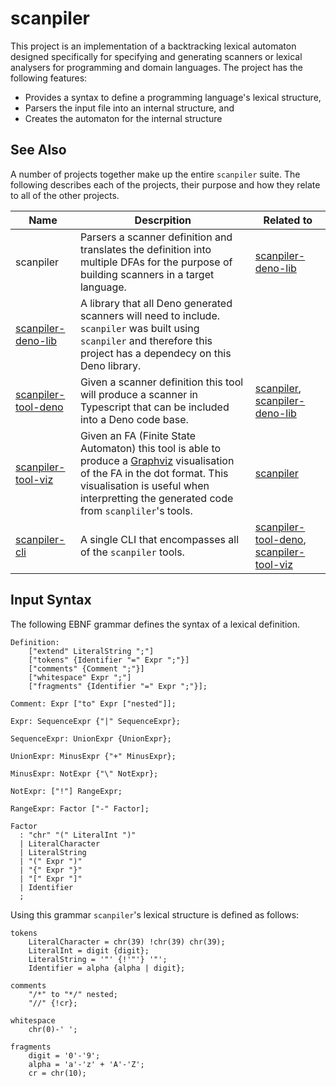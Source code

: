 # scanpiler

This project is an implementation of a backtracking lexical automaton designed specifically for specifying and generating scanners or lexical analysers for programming and domain languages.  The project has the following features:

- Provides a syntax to define a programming language's lexical structure,
- Parsers the input file into an internal structure, and
- Creates the automaton for the internal structure

## See Also

A number of projects together make up the entire `scanpiler` suite.  The following describes each of the projects, their purpose and how they relate to all of the other projects.

| Name | Descrpition | Related to |
|------|-------------|------------|
| scanpiler | Parsers a scanner definition and translates the definition into multiple DFAs for the purpose of building scanners in a target language. | [scanpiler-deno-lib](https://github.com/littlelanguages/scanpiler-deno-lib) |
| [scanpiler-deno-lib](https://github.com/littlelanguages/scanpiler-deno-lib) | A library that all Deno generated scanners will need to include.  `scanpiler` was built using `scanpiler` and therefore this project has a dependecy on this Deno library. | |
| [scanpiler-tool-deno](https://github.com/littlelanguages/scanpiler-tool-deno) | Given a scanner definition this tool will produce a scanner in Typescript that can be included into a Deno code base. | [scanpiler](https://github.com/littlelanguages/scanpiler), [scanpiler-deno-lib](https://github.com/littlelanguages/scanpiler-deno-lib) |
| [scanpiler-tool-viz](https://github.com/littlelanguages/scanpiler-tool-viz) | Given an FA (Finite State Automaton) this tool is able to produce a [Graphviz](https://graphviz.org) visualisation of the FA in the dot format.  This visualisation is useful when interpretting the generated code from `scanpliler`'s tools. | [scanpiler](https://github.com/littlelanguages/scanpiler) |
| [scanpiler-cli](https://github.com/littlelanguages/scanpiler-cli) | A single CLI that encompasses all of the `scanpiler` tools. | [scanpiler-tool-deno](https://github.com/littlelanguages/scanpiler-tool-deno), [scanpiler-tool-viz](https://github.com/littlelanguages/scanpiler-tool-viz) |


## Input Syntax

The following EBNF grammar defines the syntax of a lexical definition.

```
Definition: 
    ["extend" LiteralString ";"]
    ["tokens" {Identifier "=" Expr ";"}]
    ["comments" {Comment ";"}]
    ["whitespace" Expr ";"]
    ["fragments" {Identifier "=" Expr ";"}];

Comment: Expr ["to" Expr ["nested"]];

Expr: SequenceExpr {"|" SequenceExpr};

SequenceExpr: UnionExpr {UnionExpr};

UnionExpr: MinusExpr {"+" MinusExpr};

MinusExpr: NotExpr {"\" NotExpr};

NotExpr: ["!"] RangeExpr;

RangeExpr: Factor ["-" Factor];

Factor
  : "chr" "(" LiteralInt ")" 
  | LiteralCharacter 
  | LiteralString
  | "(" Expr ")"
  | "{" Expr "}"
  | "[" Expr "]"
  | Identifier
  ;
```

Using this grammar `scanpiler`'s lexical structure is defined as follows:

```
tokens
    LiteralCharacter = chr(39) !chr(39) chr(39);
    LiteralInt = digit {digit};
    LiteralString = '"' {!'"'} '"';
    Identifier = alpha {alpha | digit};

comments
    "/*" to "*/" nested;
    "//" {!cr};

whitespace
    chr(0)-' ';

fragments
    digit = '0'-'9';
    alpha = 'a'-'z' + 'A'-'Z';
    cr = chr(10);
```
